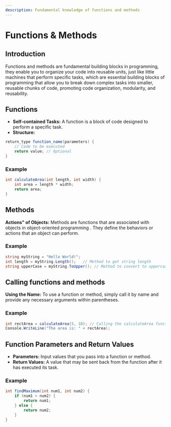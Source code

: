 ```yaml
---
description: Fundamental knowledge of functions and methods
---
```


# Functions & Methods

## Introduction

Functions and methods are fundamental building blocks in programming, they enable you to organize your code into reusable units, just like little machines that perform specific tasks, which are essential building blocks of programming that allow you to break down complex tasks into smaller, reusable chunks of code, promoting code organization, modularity, and reusability.

## Functions

* **Self-contained Tasks:** A function is a block of code designed to perform a specific task.
* **Structure:**

```csharp
return_type function_name(parameters) {
    // Code to be executed
    return value; // Optional
}
```

### Example

```csharp
int calculateArea(int length, int width) {
    int area = length * width;
    return area;
}
```

## Methods

**Actions" of Objects:** Methods are functions that are associated with objects in object-oriented programming . They define the behaviors or actions that an object can perform.

### Example

```csharp
string myString = "Hello World!";
int length = myString.Length();   // Method to get string length
string upperCase = myString.ToUpper(); // Method to convert to uppercase
```

## Calling functions and methods

**Using the Name:** To use a function or method, simply call it by name and provide any necessary arguments within parentheses.

### Example

```csharp
int rectArea = calculateArea(5, 10); // Calling the calculateArea function
Console.WriteLine("The area is: " + rectArea);
```

## **Function Parameters and Return Values**

* **Parameters:** Input values that you pass into a function or method.
* **Return Values:** A value that may be sent back from the function after it has executed its task.

### Example

```csharp
int findMaximum(int num1, int num2) {
    if (num1 > num2) {
        return num1;
    } else {
        return num2;
    }
}
```
